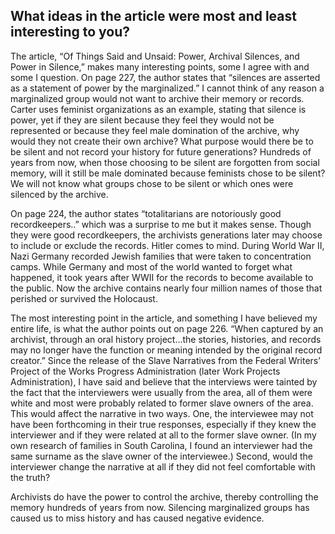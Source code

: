 ## What ideas in the article were most and least interesting to you?

The article, “Of Things Said and Unsaid: Power, Archival Silences, and Power in Silence,” makes many interesting points, some I agree with and some I question.  On page 227, the author states that “silences are asserted as a statement of power by the marginalized.”  I cannot think of any reason a marginalized group would not want to archive their memory or records. Carter uses feminist organizations as an example, stating that silence is power, yet if they are silent because they feel they would not be represented or because they feel male domination of the archive, why would they not create their own archive?  What purpose would there be to be silent and not record your history for future generations?  Hundreds of years from now, when those choosing to be silent are forgotten from social memory, will it still be male dominated because feminists chose to be silent? We will not know what groups chose to be silent or which ones were silenced by the archive.

On page 224, the author states “totalitarians are notoriously good recordkeepers..” which was a surprise to me but it makes sense. Though they were good recordkeepers, the archivists generations later may choose to include or exclude the records. Hitler comes to mind.  During World War II, Nazi Germany recorded Jewish families that were taken to concentration camps. While Germany and most of the world wanted to forget what happened, it took years after WWII for the records to become available to the public. Now the archive contains nearly four million names of those that perished or survived the Holocaust.

The most interesting point in the article, and something I have believed my entire life, is what the author points out on page 226. “When captured by an archivist, through an oral history project…the stories, histories, and records may no longer have the function or meaning intended by the original record creator.”  Since the release of the Slave Narratives from the Federal Writers’ Project of the Works Progress Administration (later Work Projects Administration), I have said and believe that the interviews were tainted by the fact that the interviewers were usually from the area, all of them were white and most were probably related to former slave owners of the area.  This would affect the narrative in two ways. One, the interviewee may not have been forthcoming in their true responses, especially if they knew the interviewer and if they were related at all to the former slave owner. (In my own research of families in South Carolina, I found an interviewer had the same surname as the slave owner of the interviewee.) Second, would the interviewer change the narrative at all if they did not feel comfortable with the truth? 

Archivists do have the power to control the archive, thereby controlling the memory hundreds of years from now.  Silencing marginalized groups has caused us to miss history and has caused negative evidence.
